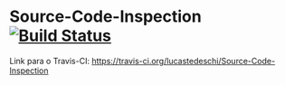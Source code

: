 Source-Code-Inspection [![Build Status](https://travis-ci.org/lucastedeschi/Source-Code-Inspection.svg?branch=master)](https://travis-ci.org/lucastedeschi/Source-Code-Inspection)
======================

Link para o Travis-CI: https://travis-ci.org/lucastedeschi/Source-Code-Inspection

